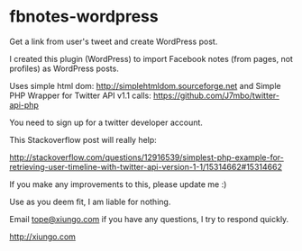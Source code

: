 # fbnotes-wordpress
Get a link from user's tweet and create WordPress post.

I created this plugin (WordPress) to import Facebook notes (from pages, not profiles) as WordPress posts.

Uses simple html dom: http://simplehtmldom.sourceforge.net and Simple PHP Wrapper for Twitter API v1.1 calls: https://github.com/J7mbo/twitter-api-php

You need to sign up for a twitter developer account.

This Stackoverflow post will really help:

http://stackoverflow.com/questions/12916539/simplest-php-example-for-retrieving-user-timeline-with-twitter-api-version-1-1/15314662#15314662

If you make any improvements to this, please update me :)

Use as you deem fit, I am liable for nothing.

Email tope@xiungo.com if you have any questions, I try to respond quickly.

http://xiungo.com
